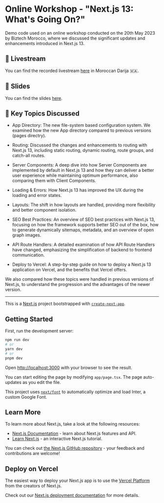 # Online Workshop - "Next.js 13: What's Going On?"

Demo code used on an online workshop conducted on the 20th May 2023 by Biztech Morocco, where we discussed the significant updates and enhancements introduced in Next.js 13.

## 📼 Livestream

You can find the recorded livestream [here](https://www.youtube.com/live/s4sdXK4ApKM?feature=share) in Moroccan Darija 🇲🇦.

## 📄 Slides

You can find the slides [here](https://docs.google.com/presentation/d/1fQrKxUaWN14whNxxydmua8DRrhW8etvz4cf_1CuX4EY/edit?usp=sharing).

## 📌 Key Topics Discussed

* App Directory: The new file-system based configuration system. We examined how the new App directory compared to previous versions (pages directry).

* Routing: Discussed the changes and enhancements to routing with Next.js 13, including static routing, dynamic routing, route groups, and catch-all routes.

* Server Components: A deep dive into how Server Components are implemented by default in Next.js 13 and how they can deliver a better user experience while maintaining optimum performance, also comparing them with Client Components.

* Loading & Errors: How Next.js 13 has improved the UX during the loading and error states.

* Layouts: The shift in how layouts are handled, providing more flexibility and better component isolation.

* SEO Best Practices: An overview of SEO best practices with Next.js 13, focusing on how the framework supports better SEO out of the box, how to generate dynamically sitemaps, metadata, and an overview of open graph images.

* API Route Handlers: A detailed examination of how API Route Handlers have changed, emphasizing the simplification of backend to frontend communication.

* Deploy to Vercel: A step-by-step guide on how to deploy a Next.js 13 application on Vercel, and the benefits that Vercel offers.

We also compared how these topics were handled in previous versions of Next.js, to understand the progression and the advantages of the newer version.

---

This is a [Next.js](https://nextjs.org/) project bootstrapped with [`create-next-app`](https://github.com/vercel/next.js/tree/canary/packages/create-next-app).

## Getting Started

First, run the development server:

```bash
npm run dev
# or
yarn dev
# or
pnpm dev
```

Open [http://localhost:3000](http://localhost:3000) with your browser to see the result.

You can start editing the page by modifying `app/page.tsx`. The page auto-updates as you edit the file.

This project uses [`next/font`](https://nextjs.org/docs/basic-features/font-optimization) to automatically optimize and load Inter, a custom Google Font.

## Learn More

To learn more about Next.js, take a look at the following resources:

- [Next.js Documentation](https://nextjs.org/docs) - learn about Next.js features and API.
- [Learn Next.js](https://nextjs.org/learn) - an interactive Next.js tutorial.

You can check out [the Next.js GitHub repository](https://github.com/vercel/next.js/) - your feedback and contributions are welcome!

## Deploy on Vercel

The easiest way to deploy your Next.js app is to use the [Vercel Platform](https://vercel.com/new?utm_medium=default-template&filter=next.js&utm_source=create-next-app&utm_campaign=create-next-app-readme) from the creators of Next.js.

Check out our [Next.js deployment documentation](https://nextjs.org/docs/deployment) for more details.
